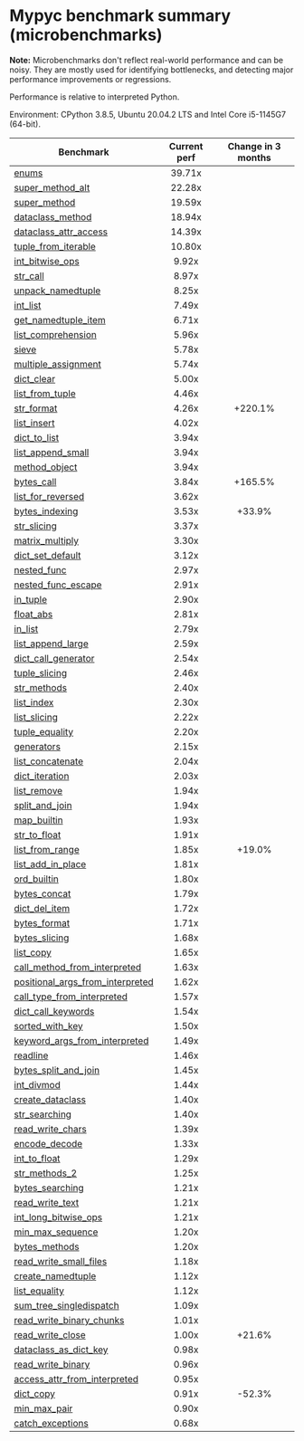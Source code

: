 # Mypyc benchmark summary (microbenchmarks)

**Note:** Microbenchmarks don't reflect real-world performance and can be noisy.
           They are mostly used for identifying bottlenecks, and detecting major performance
           improvements or regressions.

Performance is relative to interpreted Python.

Environment: CPython 3.8.5, Ubuntu 20.04.2 LTS and Intel Core i5-1145G7 (64-bit).

| Benchmark | Current perf | Change in 3 months |
| --- | :---: | :---: |
| [enums](benchmarks/enums.md) | 39.71x |  |
| [super_method_alt](benchmarks/super_method_alt.md) | 22.28x |  |
| [super_method](benchmarks/super_method.md) | 19.59x |  |
| [dataclass_method](benchmarks/dataclass_method.md) | 18.94x |  |
| [dataclass_attr_access](benchmarks/dataclass_attr_access.md) | 14.39x |  |
| [tuple_from_iterable](benchmarks/tuple_from_iterable.md) | 10.80x |  |
| [int_bitwise_ops](benchmarks/int_bitwise_ops.md) | 9.92x |  |
| [str_call](benchmarks/str_call.md) | 8.97x |  |
| [unpack_namedtuple](benchmarks/unpack_namedtuple.md) | 8.25x |  |
| [int_list](benchmarks/int_list.md) | 7.49x |  |
| [get_namedtuple_item](benchmarks/get_namedtuple_item.md) | 6.71x |  |
| [list_comprehension](benchmarks/list_comprehension.md) | 5.96x |  |
| [sieve](benchmarks/sieve.md) | 5.78x |  |
| [multiple_assignment](benchmarks/multiple_assignment.md) | 5.74x |  |
| [dict_clear](benchmarks/dict_clear.md) | 5.00x |  |
| [list_from_tuple](benchmarks/list_from_tuple.md) | 4.46x |  |
| [str_format](benchmarks/str_format.md) | 4.26x | +220.1% |
| [list_insert](benchmarks/list_insert.md) | 4.02x |  |
| [dict_to_list](benchmarks/dict_to_list.md) | 3.94x |  |
| [list_append_small](benchmarks/list_append_small.md) | 3.94x |  |
| [method_object](benchmarks/method_object.md) | 3.94x |  |
| [bytes_call](benchmarks/bytes_call.md) | 3.84x | +165.5% |
| [list_for_reversed](benchmarks/list_for_reversed.md) | 3.62x |  |
| [bytes_indexing](benchmarks/bytes_indexing.md) | 3.53x | +33.9% |
| [str_slicing](benchmarks/str_slicing.md) | 3.37x |  |
| [matrix_multiply](benchmarks/matrix_multiply.md) | 3.30x |  |
| [dict_set_default](benchmarks/dict_set_default.md) | 3.12x |  |
| [nested_func](benchmarks/nested_func.md) | 2.97x |  |
| [nested_func_escape](benchmarks/nested_func_escape.md) | 2.91x |  |
| [in_tuple](benchmarks/in_tuple.md) | 2.90x |  |
| [float_abs](benchmarks/float_abs.md) | 2.81x |  |
| [in_list](benchmarks/in_list.md) | 2.79x |  |
| [list_append_large](benchmarks/list_append_large.md) | 2.59x |  |
| [dict_call_generator](benchmarks/dict_call_generator.md) | 2.54x |  |
| [tuple_slicing](benchmarks/tuple_slicing.md) | 2.46x |  |
| [str_methods](benchmarks/str_methods.md) | 2.40x |  |
| [list_index](benchmarks/list_index.md) | 2.30x |  |
| [list_slicing](benchmarks/list_slicing.md) | 2.22x |  |
| [tuple_equality](benchmarks/tuple_equality.md) | 2.20x |  |
| [generators](benchmarks/generators.md) | 2.15x |  |
| [list_concatenate](benchmarks/list_concatenate.md) | 2.04x |  |
| [dict_iteration](benchmarks/dict_iteration.md) | 2.03x |  |
| [list_remove](benchmarks/list_remove.md) | 1.94x |  |
| [split_and_join](benchmarks/split_and_join.md) | 1.94x |  |
| [map_builtin](benchmarks/map_builtin.md) | 1.93x |  |
| [str_to_float](benchmarks/str_to_float.md) | 1.91x |  |
| [list_from_range](benchmarks/list_from_range.md) | 1.85x | +19.0% |
| [list_add_in_place](benchmarks/list_add_in_place.md) | 1.81x |  |
| [ord_builtin](benchmarks/ord_builtin.md) | 1.80x |  |
| [bytes_concat](benchmarks/bytes_concat.md) | 1.79x |  |
| [dict_del_item](benchmarks/dict_del_item.md) | 1.72x |  |
| [bytes_format](benchmarks/bytes_format.md) | 1.71x |  |
| [bytes_slicing](benchmarks/bytes_slicing.md) | 1.68x |  |
| [list_copy](benchmarks/list_copy.md) | 1.65x |  |
| [call_method_from_interpreted](benchmarks/call_method_from_interpreted.md) | 1.63x |  |
| [positional_args_from_interpreted](benchmarks/positional_args_from_interpreted.md) | 1.62x |  |
| [call_type_from_interpreted](benchmarks/call_type_from_interpreted.md) | 1.57x |  |
| [dict_call_keywords](benchmarks/dict_call_keywords.md) | 1.54x |  |
| [sorted_with_key](benchmarks/sorted_with_key.md) | 1.50x |  |
| [keyword_args_from_interpreted](benchmarks/keyword_args_from_interpreted.md) | 1.49x |  |
| [readline](benchmarks/readline.md) | 1.46x |  |
| [bytes_split_and_join](benchmarks/bytes_split_and_join.md) | 1.45x |  |
| [int_divmod](benchmarks/int_divmod.md) | 1.44x |  |
| [create_dataclass](benchmarks/create_dataclass.md) | 1.40x |  |
| [str_searching](benchmarks/str_searching.md) | 1.40x |  |
| [read_write_chars](benchmarks/read_write_chars.md) | 1.39x |  |
| [encode_decode](benchmarks/encode_decode.md) | 1.33x |  |
| [int_to_float](benchmarks/int_to_float.md) | 1.29x |  |
| [str_methods_2](benchmarks/str_methods_2.md) | 1.25x |  |
| [bytes_searching](benchmarks/bytes_searching.md) | 1.21x |  |
| [read_write_text](benchmarks/read_write_text.md) | 1.21x |  |
| [int_long_bitwise_ops](benchmarks/int_long_bitwise_ops.md) | 1.21x |  |
| [min_max_sequence](benchmarks/min_max_sequence.md) | 1.20x |  |
| [bytes_methods](benchmarks/bytes_methods.md) | 1.20x |  |
| [read_write_small_files](benchmarks/read_write_small_files.md) | 1.18x |  |
| [create_namedtuple](benchmarks/create_namedtuple.md) | 1.12x |  |
| [list_equality](benchmarks/list_equality.md) | 1.12x |  |
| [sum_tree_singledispatch](benchmarks/sum_tree_singledispatch.md) | 1.09x |  |
| [read_write_binary_chunks](benchmarks/read_write_binary_chunks.md) | 1.01x |  |
| [read_write_close](benchmarks/read_write_close.md) | 1.00x | +21.6% |
| [dataclass_as_dict_key](benchmarks/dataclass_as_dict_key.md) | 0.98x |  |
| [read_write_binary](benchmarks/read_write_binary.md) | 0.96x |  |
| [access_attr_from_interpreted](benchmarks/access_attr_from_interpreted.md) | 0.95x |  |
| [dict_copy](benchmarks/dict_copy.md) | 0.91x | -52.3% |
| [min_max_pair](benchmarks/min_max_pair.md) | 0.90x |  |
| [catch_exceptions](benchmarks/catch_exceptions.md) | 0.68x |  |

